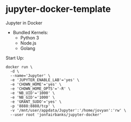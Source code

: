 # jupyter-docker-template

Jupyter in Docker

- Bundled Kernels:
    - Python 3
    - Node.js
    - Golang


Start Up:
```
docker run \
  -d \
  --name='Jupyter' \
  -e 'JUPYTER_ENABLE_LAB'='yes' \
  -e 'CHOWN_HOME'='yes' \
  -e 'CHOWN_HOME_OPTS'='-R' \
  -e 'NB_UID'='1000' \
  -e 'NB_GID'='1000' \
  -e 'GRANT_SUDO'='yes' \
  -p '8888:8888/tcp' \
  -v '/mnt/user/appdata/Jupyter':'/home/jovyan':'rw' \
  --user root 'jonfairbanks/jupyter-docker' 
```